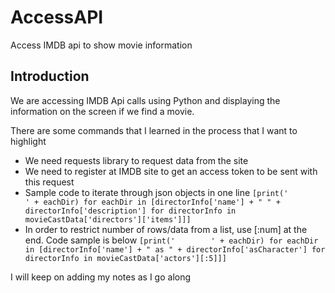 # AccessAPI
Access IMDB api to show movie information

## Introduction
We are accessing IMDB Api calls using Python and displaying the information on the screen if we find a movie.

There are some commands that I learned in the process that I want to highlight

- We need requests library to request data from the site
- We need to register at IMDB site to get an access token to be sent with this request
- Sample code to iterate through json objects in one line
`
[print('        ' + eachDir) for eachDir in [directorInfo['name'] + " " + directorInfo['description'] for directorInfo in movieCastData['directors']['items']]]
`
- In order to restrict number of rows/data from a list, use [:num] at the end. Code sample is below
`
 [print('        ' + eachDir) for eachDir in [directorInfo['name'] + " as " + directorInfo['asCharacter'] for directorInfo in movieCastData['actors'][:5]]]
`

I will keep on adding my notes as I go along
